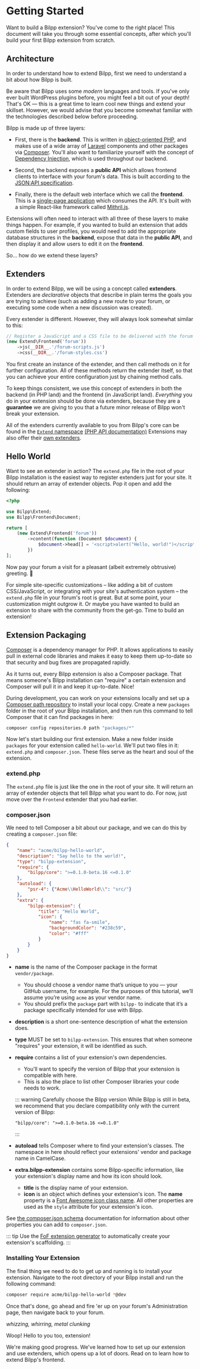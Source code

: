 # Getting Started

Want to build a Bilpp extension? You've come to the right place! This document will take you through some essential concepts, after which you'll build your first Bilpp extension from scratch.

## Architecture

In order to understand how to extend Bilpp, first we need to understand a bit about how Bilpp is built.

Be aware that Bilpp uses some _modern_ languages and tools. If you've only ever built WordPress plugins before, you might feel a bit out of your depth! That's OK — this is a great time to learn cool new things and extend your skillset. However, we would advise that you become somewhat familiar with the technologies described below before proceeding.

Bilpp is made up of three layers:

* First, there is the **backend**. This is written in [object-oriented PHP](https://laracasts.com/series/object-oriented-bootcamp-in-php), and makes use of a wide array of [Laravel](https://laravel.com/) components and other packages via [Composer](https://getcomposer.org/). You'll also want to familiarize yourself with the concept of [Dependency Injection](https://laravel.com/docs/6.x/container), which is used throughout our backend.

* Second, the backend exposes a **public API** which allows frontend clients to interface with your forum's data. This is built according to the [JSON:API specification](https://jsonapi.org/).

* Finally, there is the default web interface which we call the **frontend**. This is a [single-page application](https://en.wikipedia.org/wiki/Single-page_application) which consumes the API. It's built with a simple React-like framework called [Mithril.js](https://mithril.js.org).

Extensions will often need to interact with all three of these layers to make things happen. For example, if you wanted to build an extension that adds custom fields to user profiles, you would need to add the appropriate database structures in the **backend**, expose that data in the **public API**, and then display it and allow users to edit it on the **frontend**.

So... how do we extend these layers?

## Extenders

In order to extend Bilpp, we will be using a concept called **extenders**. Extenders are *declarative* objects that describe in plain terms the goals you are trying to achieve (such as adding a new route to your forum, or executing some code when a new discussion was created).

Every extender is different. However, they will always look somewhat similar to this:

```php
// Register a JavaScript and a CSS file to be delivered with the forum frontend
(new Extend\Frontend('forum'))
    ->js(__DIR__.'/forum-scripts.js')
    ->css(__DIR__.'/forum-styles.css')
```

You first create an instance of the extender, and then call methods on it for further configuration. All of these methods return the extender itself, so that you can achieve your entire configuration just by chaining method calls.

To keep things consistent, we use this concept of extenders in both the backend (in PHP land) and the frontend (in JavaScript land). _Everything_ you do in your extension should be done via extenders, because they are a **guarantee** we are giving to you that a future minor release of Bilpp won't break your extension.

All of the extenders currently available to you from Bilpp's core can be found in the [`Extend` namespace](https://github.com/bilpp/core/blob/master/src/Extend) [(PHP API documentation)](https://api.docs.bilpp.com/php/master/bilpp/extend) Extensions may also offer their [own extenders](extensibility.md#custom-extenders).

## Hello World

Want to see an extender in action? The `extend.php` file in the root of your Bilpp installation is the easiest way to register extenders just for your site. It should return an array of extender objects. Pop it open and add the following:

```php
<?php

use Bilpp\Extend;
use Bilpp\Frontend\Document;

return [
    (new Extend\Frontend('forum'))
        ->content(function (Document $document) {
            $document->head[] = '<script>alert("Hello, world!")</script>';
        })
];
```

Now pay your forum a visit for a pleasant (albeit extremely obtrusive) greeting. 👋

For simple site-specific customizations – like adding a bit of custom CSS/JavaScript, or integrating with your site's authentication system – the `extend.php` file in your forum's root is great. But at some point, your customization might outgrow it. Or maybe you have wanted to build an extension to share with the community from the get-go. Time to build an extension!

## Extension Packaging

[Composer](https://getcomposer.org) is a dependency manager for PHP. It allows applications to easily pull in external code libraries and makes it easy to keep them up-to-date so that security and bug fixes are propagated rapidly.

As it turns out, every Bilpp extension is also a Composer package. That means someone's Bilpp installation can "require" a certain extension and Composer will pull it in and keep it up-to-date. Nice!

During development, you can work on your extensions locally and set up a [Composer path repository](https://getcomposer.org/doc/05-repositories.md#path) to install your local copy. Create a new `packages` folder in the root of your Bilpp installation, and then run this command to tell Composer that it can find packages in here:

```bash
composer config repositories.0 path "packages/*"
```

Now let's start building our first extension. Make a new folder inside `packages` for your extension called `hello-world`. We'll put two files in it: `extend.php` and `composer.json`. These files serve as the heart and soul of the extension.

### extend.php

The `extend.php` file is just like the one in the root of your site. It will return an array of extender objects that tell Bilpp what you want to do. For now, just move over the `Frontend` extender that you had earlier.

### composer.json

We need to tell Composer a bit about our package, and we can do this by creating a `composer.json` file:

```json
{
    "name": "acme/bilpp-hello-world",
    "description": "Say hello to the world!",
    "type": "bilpp-extension",
    "require": {
        "bilpp/core": ">=0.1.0-beta.16 <=0.1.0"
    },
    "autoload": {
        "psr-4": {"Acme\\HelloWorld\\": "src/"}
    },
    "extra": {
        "bilpp-extension": {
            "title": "Hello World",
            "icon": {
                "name": "fas fa-smile",
                "backgroundColor": "#238c59",
                "color": "#fff"
            }
        }
    }
}
```

* **name** is the name of the Composer package in the format `vendor/package`.
  * You should choose a vendor name that’s unique to you — your GitHub username, for example. For the purposes of this tutorial, we’ll assume you’re using `acme` as your vendor name.
  * You should prefix the `package` part with `bilpp-` to indicate that it’s a package specifically intended for use with Bilpp.

* **description** is a short one-sentence description of what the extension does.

* **type** MUST be set to `bilpp-extension`. This ensures that when someone "requires" your extension, it will be identified as such.

* **require** contains a list of your extension's own dependencies.
  * You'll want to specify the version of Bilpp that your extension is compatible with here.
  * This is also the place to list other Composer libraries your code needs to work.

  ::: warning Carefully choose the Bilpp version
  While Bilpp is still in beta, we recommend that you declare compatibility only with the current version of Bilpp:

      "bilpp/core": ">=0.1.0-beta.16 <=0.1.0"
  :::

* **autoload** tells Composer where to find your extension's classes. The namespace in here should reflect your extensions' vendor and package name in CamelCase.

* **extra.bilpp-extension** contains some Bilpp-specific information, like your extension's display name and how its icon should look.
  * **title** is the display name of your extension.
  * **icon** is an object which defines your extension's icon. The **name** property is a [Font Awesome icon class name](https://fontawesome.com/icons). All other properties are used as the `style` attribute for your extension's icon.

See [the composer.json schema](https://getcomposer.org/doc/04-schema.md) documentation for information about other properties you can add to `composer.json`.

::: tip
Use the [FoF extension generator](https://github.com/FriendsOfBilpp/extension-generator) to automatically create your extension's scaffolding.
:::

### Installing Your Extension

The final thing we need to do to get up and running is to install your extension. Navigate to the root directory of your Bilpp install and run the following command:

```bash
composer require acme/bilpp-hello-world *@dev
```

Once that's done, go ahead and fire 'er up on your forum's Administration page, then navigate back to your forum.

*whizzing, whirring, metal clunking*

Woop! Hello to you too, extension!

We're making good progress. We've learned how to set up our extension and use extenders, which opens up a lot of doors. Read on to learn how to extend Bilpp's frontend.
